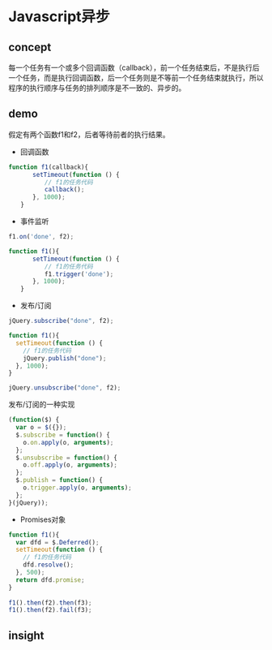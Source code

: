 # Javascript异步
## concept
每一个任务有一个或多个回调函数（callback），前一个任务结束后，不是执行后一个任务，而是执行回调函数，后一个任务则是不等前一个任务结束就执行，所以程序的执行顺序与任务的排列顺序是不一致的、异步的。

## demo
假定有两个函数f1和f2，后者等待前者的执行结果。
* 回调函数
```js
function f1(callback){
　　　　setTimeout(function () {
　　　　　　// f1的任务代码
　　　　　　callback();
　　　　}, 1000);
　　}
```
* 事件监听
```js
f1.on('done', f2);

function f1(){
　　　　setTimeout(function () {
　　　　　　// f1的任务代码
　　　　　　f1.trigger('done');
　　　　}, 1000);
　　}
```
* 发布/订阅
```js
jQuery.subscribe("done", f2);

function f1(){
  setTimeout(function () {
    // f1的任务代码
    jQuery.publish("done");
  }, 1000);
}

jQuery.unsubscribe("done", f2);
```
发布/订阅的一种实现
```js
(function($) {
  var o = $({});
  $.subscribe = function() {
    o.on.apply(o, arguments);
  };
  $.unsubscribe = function() {
    o.off.apply(o, arguments);
  };
  $.publish = function() {
    o.trigger.apply(o, arguments);
  };
}(jQuery));
```
* Promises对象
```js
function f1(){
  var dfd = $.Deferred();
  setTimeout(function () {
    // f1的任务代码
    dfd.resolve();
  }, 500);
  return dfd.promise;
}
  
f1().then(f2).then(f3);
f1().then(f2).fail(f3);
```

## insight
